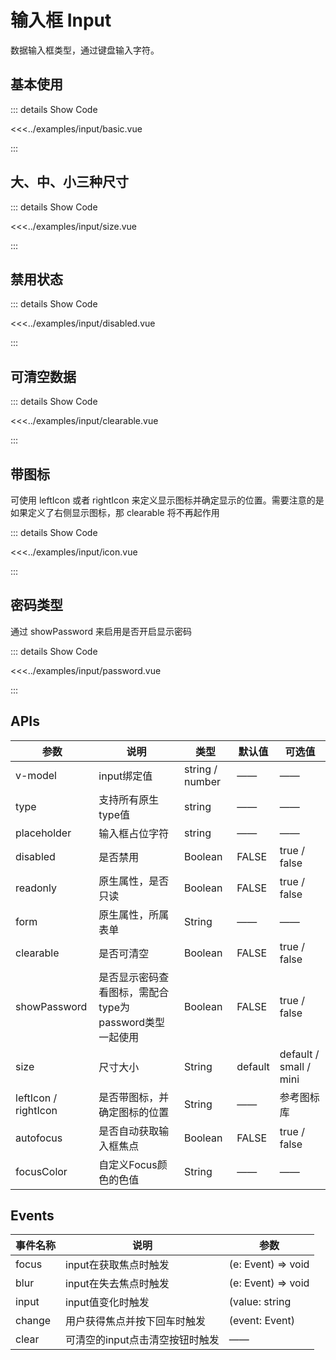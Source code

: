 <!--
 * @Descripttion:
 * @version:
 * @Author: 陶帅星
 * @Date: 2023-07-10 11:06:47
 * @LastEditors: 陶帅星
 * @LastEditTime: 2023-07-13 17:26:06
-->

# 输入框 Input


数据输入框类型，通过键盘输入字符。

<input-basic />

## 基本使用

<input-basic />

::: details Show Code

<<<../examples/input/basic.vue

:::

## 大、中、小三种尺寸

<input-size />

::: details Show Code

<<<../examples/input/size.vue

:::

## 禁用状态

<input-disabled />

::: details Show Code

<<<../examples/input/disabled.vue

:::

## 可清空数据

<input-clearable />

::: details Show Code

<<<../examples/input/clearable.vue

:::

## 带图标

可使用 leftIcon 或者 rightIcon 来定义显示图标并确定显示的位置。需要注意的是如果定义了右侧显示图标，那 clearable 将不再起作用

<input-icon />

::: details Show Code

<<<../examples/input/icon.vue

:::

## 密码类型

通过 showPassword 来启用是否开启显示密码

<input-password />

::: details Show Code

<<<../examples/input/password.vue

:::

## APIs

参数 | 说明 | 类型 | 默认值 | 可选值
-- | -- | -- | -- | --
v-model	|	input绑定值	|	string / number	|	——	|	——
type	|	支持所有原生type值	|	string	|	——	|	——
placeholder	|	输入框占位字符	|	string	|	——	|	——
disabled	|	是否禁用	|	Boolean	|	FALSE	|	true / false
readonly	|	原生属性，是否只读	|	Boolean	|	FALSE	|	true / false
form	|	原生属性，所属表单	|	String	|	——	|	——
clearable	|	是否可清空	|	Boolean	|	FALSE	|	true / false
showPassword	|	是否显示密码查看图标，需配合type为password类型一起使用	|	Boolean	|	FALSE	|	true / false
size	|	尺寸大小	|	String	|	default	|	default / small / mini
leftIcon / rightIcon	|	是否带图标，并确定图标的位置	|	String	|	——	|	参考图标库
autofocus	|	是否自动获取输入框焦点	|	Boolean	|	FALSE	|	true / false
focusColor	|	自定义Focus颜色的色值	|	String	|	——	|	——

## Events

事件名称 | 说明 | 参数
-- | -- | --
focus | input在获取焦点时触发 | (e: Event) => void
blur | input在失去焦点时触发 | (e: Event) => void
 input |input值变化时触发 |(value: string | number)
 change | 用户获得焦点并按下回车时触发 | (event: Event)
 clear | 可清空的input点击清空按钮时触发 | —— 

